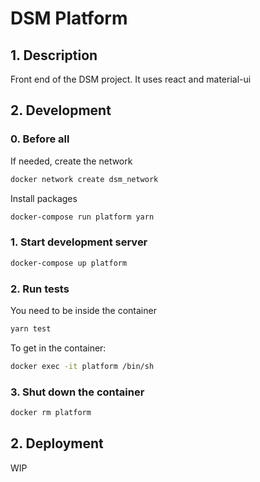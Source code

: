# DSM Platform

## 1. Description

Front end of the DSM project. It uses react and material-ui

## 2. Development

### 0. Before all

If needed, create the network

```bash
docker network create dsm_network
```

Install packages

```bash
docker-compose run platform yarn
```

### 1. Start development server

```bash
docker-compose up platform
```

### 2. Run tests

You need to be inside the container

```bash
yarn test
```

To get in the container:

```bash
docker exec -it platform /bin/sh
```

### 3. Shut down the container

```bash
docker rm platform
```

## 2. Deployment

WIP
